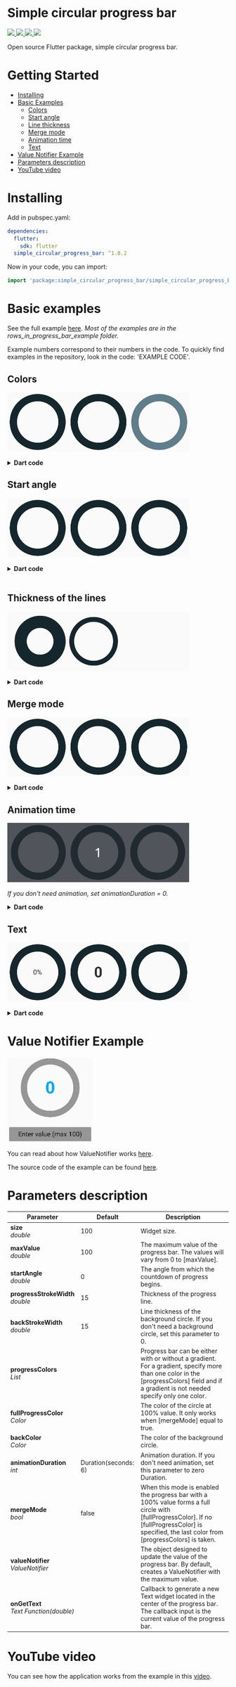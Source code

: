 # Simple circular progress bar

<p>
  <a href="https://opensource.org/licenses/MIT">
    <img src="https://img.shields.io/github/license/Nulllix/simple_circular_progress_bar?logo=github" />
  </a>
  <a href="https://pub.dev/packages/simple_circular_progress_bar/changelog">
    <img src="https://img.shields.io/badge/version-1.0.2-blueviolet" />
  </a>
  <a href="https://docs.flutter.dev/development/tools/sdk/releases">
    <img src="https://img.shields.io/badge/flutter-3.0.1-blue" />
  </a>
  <a href="https://dart.dev/guides/whats-new">
    <img src="https://img.shields.io/badge/dart-2.17.1-blue" />
  </a>
</p>

Open source Flutter package, simple circular progress bar.

# Getting Started
- [Installing](#Installing)
- [Basic Examples](#basic-examples)
    - [Colors](#colors)
    - [Start angle](#start-angle)
    - [Line thickness](#thickness-of-the-lines)
    - [Merge mode](#merge-mode)
    - [Animation time](#animation-time)
    - [Text](#text)
- [Value Notifier Example](#value-notifier-example)
- [Parameters description](#parameters-description)
- [YouTube video](#youtube-video)

# Installing
Add in pubspec.yaml:
```yaml
dependencies:
  flutter:
    sdk: flutter
  simple_circular_progress_bar: ^1.0.2
```

Now in your code, you can import:
```dart
import 'package:simple_circular_progress_bar/simple_circular_progress_bar.dart';
```

# Basic examples
See the full example [here](https://github.com/Nulllix/simple_circular_progress_bar/tree/master/example/lib).
*Most of the examples are in the rows_in_progress_bar_example folder.*

Example numbers correspond to their numbers in the code.
To quickly find examples in the repository, look in the code: 'EXAMPLE CODE'.

## Colors
![Example 01, 02, 03](doc_images/example_01_02_03.gif)

<details>
    <summary><strong>Dart code</strong></summary>

```dart
// Example 1
SimpleCircularProgressBar(
    progressColors: const [Colors.cyan],
)

// Example 2
SimpleCircularProgressBar(
    progressColors: const [Colors.cyan, Colors.purple],
),

// Example 3
SimpleCircularProgressBar(
    progressColors: const [
        Colors.cyan,
        Colors.green,
        Colors.amberAccent,
        Colors.redAccent,
        Colors.purpleAccent
    ],
    backColor: Colors.blueGrey,
),
```
</details>

## Start angle
![Example 04, 05, 06](doc_images/example_04_05_06.gif)

<details>
    <summary><strong>Dart code</strong></summary>

```dart
// Example 4
SimpleCircularProgressBar(
    startAngle: 45,
),

// Example 5
SimpleCircularProgressBar(
    startAngle: 90,
),

// Example 6
SimpleCircularProgressBar(
    startAngle: -180,
),
```
</details>
&nbsp;

## Thickness of the lines
![Example 07, 08, 09](doc_images/example_07_08_09.gif)

<details>
    <summary><strong>Dart code</strong></summary>

```dart
// Example 7
SimpleCircularProgressBar(
    size: 80,
    progressStrokeWidth: 25,
    backStrokeWidth: 25,
),

// Example 8
SimpleCircularProgressBar(
    progressStrokeWidth: 20,
    backStrokeWidth: 10,
),

// Example 9
SimpleCircularProgressBar(
    backStrokeWidth: 0,
),
```
</details>

## Merge mode
![Example 10, 11, 12](doc_images/example_10_11_12.gif)

<details>
    <summary><strong>Dart code</strong></summary>

```dart
// Example 10
SimpleCircularProgressBar(
    progressColors: const [Colors.cyan],
    mergeMode: true,
),

// Example 11
SimpleCircularProgressBar(
    progressColors: const [Colors.cyan],
    fullProgressColor: Colors.deepOrangeAccent,
    mergeMode: true,
),

// Example 12
SimpleCircularProgressBar(
    progressColors: const [Colors.cyan, Colors.purpleAccent],
    mergeMode: true,
),
```
</details>

## Animation time
![Example 13, 14, 15](doc_images/example_13_14_15.gif)

*If you don't need animation, set animationDuration = 0.*

<details>
    <summary><strong>Dart code</strong></summary>

```dart
// Example 13
SimpleCircularProgressBar(
    mergeMode: true,
    animationDuration: const Duration(milliseconds: 500),
),

// Example 14
SimpleCircularProgressBar(
    mergeMode: true,
    animationDuration: const Duration(seconds: 3),
),

// Example 15
SimpleCircularProgressBar(
    mergeMode: true,
    animationDuration: const Duration(minutes: 1),
),
```
</details>

## Text
![Example 16, 17, 18](doc_images/example_16_17_18.gif)

<details>
    <summary><strong>Dart code</strong></summary>

```dart
// Example 16
SimpleCircularProgressBar(
    mergeMode: true,
    onGetText: (double value) {
        return Text('${value.toInt()}%');
    },
),

// Example 17
SimpleCircularProgressBar(
    valueNotifier: valueNotifier,
    mergeMode: true,
    onGetText: (double value) {
        return Text(
            '${value.toInt()}',
            style: const TextStyle(
                fontSize: 30,
                fontWeight: FontWeight.bold,
                color: Colors.white,
            ),
        );
    },
),

// Example 18
SimpleCircularProgressBar(
    valueNotifier: valueNotifier,
    mergeMode: true,
    onGetText: (double value) {
        TextStyle centerTextStyle = TextStyle(
            fontSize: 30,
            fontWeight: FontWeight.bold,
            color: Colors.greenAccent.withOpacity(value * 0.01),
        );
        
        return Text(
            '${value.toInt()}',
            style: centerTextStyle,
        );
    },
),
```
</details>

# Value Notifier Example
![Example value notifier](doc_images/example_value_notifier.gif)

You can read about how ValueNotifier works [here](https://medium.com/@avnishnishad/flutter-communication-between-widgets-using-valuenotifier-and-valuelistenablebuilder-b51ef627a58b).

The source code of the example can be found [here](https://github.com/Nulllix/simple_circular_progress_bar/blob/master/example/lib/value_notifier_example.dart).

# Parameters description

| Parameter                                       | Default              | Description                                                                                                                                                                                       |
|-------------------------------------------------|----------------------|---------------------------------------------------------------------------------------------------------------------------------------------------------------------------------------------------|
| **size** <br>*double*                           | 100                  | Widget size.                                                                                                                                                                                      |
| **maxValue**<br>*double*                        | 100                  | The maximum value of the progress bar. The values will vary from 0 to [maxValue].                                                                                                                 |
| **startAngle**<br>*double*                      | 0                    | The angle from which the countdown of progress begins.                                                                                                                                            |
| **progressStrokeWidth**<br>*double*             | 15                   | Thickness of the progress line.                                                                                                                                                                   |
| **backStrokeWidth**<br>*double*                 | 15                   | Line thickness of the background circle. If you don't need a background circle, set this parameter to 0.                                                                                          |
| **progressColors**<br>*List<Color>*             |                      | Progress bar can be either with or without a gradient. For a gradient, specify more than one color in the [progressColors] field and if a gradient is not needed specify only one color.          |
| **fullProgressColor**<br>*Color*                |                      | The color of the circle at 100% value. It only works when [mergeMode] equal to true.                                                                                                              |
| **backColor**<br>*Color*                        |                      | The color of the background circle.                                                                                                                                                               |
| **animationDuration**<br>*int*                  | Duration(seconds: 6) | Animation duration. If you don't need animation, set this parameter to zero Duration.                                                                                                               |
| **mergeMode**<br>*bool*                         | false                | When this mode is enabled the progress bar with a 100% value forms a full circle with [fullProgressColor]. If no [fullProgressColor] is specified, the last color from [progressColors] is taken. |
| **valueNotifier**<br>*ValueNotifier<double>*    |                      | The object designed to update the value of the progress bar. By default, creates a ValueNotifier with the maximum value.                                                                          |
| **onGetText**<br>*Text Function(double)*        |                      | Callback to generate a new Text widget located in the center of the progress bar. The callback input is the current value of the progress bar.                                                    |

# YouTube video
You can see how the application works from the example in this [video](https://youtube.com/shorts/kKYyNAk2FMM).